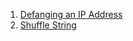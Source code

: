 1. [Defanging an IP Address](https://leetcode.com/problems/defanging-an-ip-address/)
2. [Shuffle String](https://leetcode.com/problems/shuffle-string/description/)
